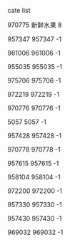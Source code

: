 cate list

970775 新鲜水果 8

957347 957347 -1

961006 961006 -1

955035 955035 -1

975706 975706 -1

972219 972219 -1

970776 970776 -1

5057 5057 -1

957428 957428 -1

970778 970778 -1

957615 957615 -1

958104 958104 -1

972200 972200 -1

957330 957330 -1

957430 957430 -1

969032 969032 -1

